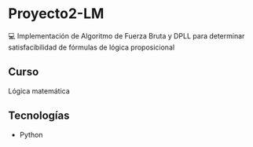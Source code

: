 # Proyecto2-LM
💻 Implementación de Algoritmo de Fuerza Bruta y DPLL para determinar satisfacibilidad de fórmulas de lógica proposicional
## Curso
Lógica matemática
## Tecnologías
- Python
